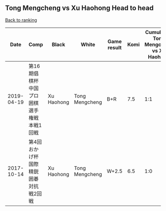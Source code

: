 ## Tong Mengcheng vs Xu Haohong Head to head

[Back to ranking](../../index.md)




| **Date** | **Comp** | **Black** | **White** | **Game result** | **Komi** | **Cumulative Tong Mengcheng vs Xu Haohong** | **Tong Mengcheng streak** | **Xu Haohong streak** | 
| --- | --- | --- | --- | --- | --- | --- | --- | --- |
| 2019-04-19 | 第16期倡棋杯中国プロ囲棋選手権戦本戦1回戦 | Xu Haohong | Tong Mengcheng | B+R | 7.5 | 1:1 | 0 | 1 | 
| 2017-10-14 | 第4回おかげ杯国際精鋭囲碁対抗戦2回戦 | Xu Haohong | Tong Mengcheng | W+2.5 | 6.5 | 1:0 | 1 | 0 |




